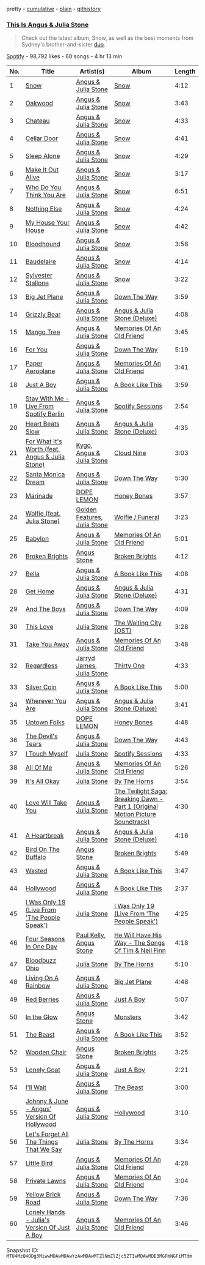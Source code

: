 pretty - [cumulative](/playlists/cumulative/37i9dQZF1DX0hImzzXX6Mw.md) - [plain](/playlists/plain/37i9dQZF1DX0hImzzXX6Mw) - [githistory](https://github.githistory.xyz/mackorone/spotify-playlist-archive/blob/main/playlists/plain/37i9dQZF1DX0hImzzXX6Mw)

### [This Is Angus & Julia Stone](https://open.spotify.com/playlist/37i9dQZF1DX0hImzzXX6Mw)

> Check out the latest album, Snow, as well as the best moments from Sydney's brother\-and\-sister <a href="spotify:artist:4tvKz56Tr39bkhcQUTO0Xr">duo</a>.

[Spotify](https://open.spotify.com/user/spotify) - 98,792 likes - 60 songs - 4 hr 13 min

| No. | Title | Artist(s) | Album | Length |
|---|---|---|---|---|
| 1 | [Snow](https://open.spotify.com/track/6GrXHVLIqFXdaXDzez5QDG) | [Angus & Julia Stone](https://open.spotify.com/artist/4tvKz56Tr39bkhcQUTO0Xr) | [Snow](https://open.spotify.com/album/1D7wVgT1HGxwLGqSnLf0lg) | 4:12 |
| 2 | [Oakwood](https://open.spotify.com/track/1IhNPITohas31W2uIhnR3r) | [Angus & Julia Stone](https://open.spotify.com/artist/4tvKz56Tr39bkhcQUTO0Xr) | [Snow](https://open.spotify.com/album/1D7wVgT1HGxwLGqSnLf0lg) | 3:43 |
| 3 | [Chateau](https://open.spotify.com/track/1LIbTjMdFP15jIXGkcICSU) | [Angus & Julia Stone](https://open.spotify.com/artist/4tvKz56Tr39bkhcQUTO0Xr) | [Snow](https://open.spotify.com/album/1D7wVgT1HGxwLGqSnLf0lg) | 4:33 |
| 4 | [Cellar Door](https://open.spotify.com/track/2yP5Vk1oUiBeXlSqLq9czN) | [Angus & Julia Stone](https://open.spotify.com/artist/4tvKz56Tr39bkhcQUTO0Xr) | [Snow](https://open.spotify.com/album/1D7wVgT1HGxwLGqSnLf0lg) | 4:41 |
| 5 | [Sleep Alone](https://open.spotify.com/track/78cA8vu7yxsdr3uHmtcPFb) | [Angus & Julia Stone](https://open.spotify.com/artist/4tvKz56Tr39bkhcQUTO0Xr) | [Snow](https://open.spotify.com/album/1D7wVgT1HGxwLGqSnLf0lg) | 4:29 |
| 6 | [Make It Out Alive](https://open.spotify.com/track/080ojNNBYNTTlMp0xuOLpW) | [Angus & Julia Stone](https://open.spotify.com/artist/4tvKz56Tr39bkhcQUTO0Xr) | [Snow](https://open.spotify.com/album/1D7wVgT1HGxwLGqSnLf0lg) | 3:17 |
| 7 | [Who Do You Think You Are](https://open.spotify.com/track/7ILVlOJHKRLA128jVjbSN1) | [Angus & Julia Stone](https://open.spotify.com/artist/4tvKz56Tr39bkhcQUTO0Xr) | [Snow](https://open.spotify.com/album/1D7wVgT1HGxwLGqSnLf0lg) | 6:51 |
| 8 | [Nothing Else](https://open.spotify.com/track/4bO1ldlM0GrVbsiRZPZAAU) | [Angus & Julia Stone](https://open.spotify.com/artist/4tvKz56Tr39bkhcQUTO0Xr) | [Snow](https://open.spotify.com/album/1D7wVgT1HGxwLGqSnLf0lg) | 4:24 |
| 9 | [My House Your House](https://open.spotify.com/track/6KwJVfwX4Xoh2ySQebAvj9) | [Angus & Julia Stone](https://open.spotify.com/artist/4tvKz56Tr39bkhcQUTO0Xr) | [Snow](https://open.spotify.com/album/1D7wVgT1HGxwLGqSnLf0lg) | 4:42 |
| 10 | [Bloodhound](https://open.spotify.com/track/6Z8IR0Qm4DxcUXkvhoSOCf) | [Angus & Julia Stone](https://open.spotify.com/artist/4tvKz56Tr39bkhcQUTO0Xr) | [Snow](https://open.spotify.com/album/1D7wVgT1HGxwLGqSnLf0lg) | 3:58 |
| 11 | [Baudelaire](https://open.spotify.com/track/1NLeCSzUlgmbl033nZgUFb) | [Angus & Julia Stone](https://open.spotify.com/artist/4tvKz56Tr39bkhcQUTO0Xr) | [Snow](https://open.spotify.com/album/1D7wVgT1HGxwLGqSnLf0lg) | 4:14 |
| 12 | [Sylvester Stallone](https://open.spotify.com/track/0Raoe39eotMW2HLCJNubXF) | [Angus & Julia Stone](https://open.spotify.com/artist/4tvKz56Tr39bkhcQUTO0Xr) | [Snow](https://open.spotify.com/album/1D7wVgT1HGxwLGqSnLf0lg) | 3:22 |
| 13 | [Big Jet Plane](https://open.spotify.com/track/2fbXJ0VpxhW7j0qcg1DnoZ) | [Angus & Julia Stone](https://open.spotify.com/artist/4tvKz56Tr39bkhcQUTO0Xr) | [Down The Way](https://open.spotify.com/album/0C29hfEJQdcyzpTHy8tTXr) | 3:59 |
| 14 | [Grizzly Bear](https://open.spotify.com/track/2BPI9yfqVnlCUYnRYnBkdL) | [Angus & Julia Stone](https://open.spotify.com/artist/4tvKz56Tr39bkhcQUTO0Xr) | [Angus & Julia Stone \(Deluxe\)](https://open.spotify.com/album/6w97X470r5gNmmfBkwPm04) | 4:08 |
| 15 | [Mango Tree](https://open.spotify.com/track/0IGUZLfbNPrR5TFht2zBY6) | [Angus & Julia Stone](https://open.spotify.com/artist/4tvKz56Tr39bkhcQUTO0Xr) | [Memories Of An Old Friend](https://open.spotify.com/album/5poJ6ZEu2nSeVTjpY4Z39z) | 3:45 |
| 16 | [For You](https://open.spotify.com/track/6fu6jAhWszU9lFYQevOsmQ) | [Angus & Julia Stone](https://open.spotify.com/artist/4tvKz56Tr39bkhcQUTO0Xr) | [Down The Way](https://open.spotify.com/album/0C29hfEJQdcyzpTHy8tTXr) | 5:19 |
| 17 | [Paper Aeroplane](https://open.spotify.com/track/2kzOzFR61orwLEIIgFwspG) | [Angus & Julia Stone](https://open.spotify.com/artist/4tvKz56Tr39bkhcQUTO0Xr) | [Memories Of An Old Friend](https://open.spotify.com/album/5poJ6ZEu2nSeVTjpY4Z39z) | 3:41 |
| 18 | [Just A Boy](https://open.spotify.com/track/2EH1kCtF7nxfhaVDhrcYUo) | [Angus & Julia Stone](https://open.spotify.com/artist/4tvKz56Tr39bkhcQUTO0Xr) | [A Book Like This](https://open.spotify.com/album/25xEMKamYFIMjqdZHYyrL3) | 3:59 |
| 19 | [Stay With Me \- Live From Spotify Berlin](https://open.spotify.com/track/2dabJx1a1TLOSykXs1hXHa) | [Angus & Julia Stone](https://open.spotify.com/artist/4tvKz56Tr39bkhcQUTO0Xr) | [Spotify Sessions](https://open.spotify.com/album/42E6z1hdry0FglTnZ1lLNn) | 2:54 |
| 20 | [Heart Beats Slow](https://open.spotify.com/track/7nC7ci2Q3K4PaWS9g38Kss) | [Angus & Julia Stone](https://open.spotify.com/artist/4tvKz56Tr39bkhcQUTO0Xr) | [Angus & Julia Stone \(Deluxe\)](https://open.spotify.com/album/6w97X470r5gNmmfBkwPm04) | 4:35 |
| 21 | [For What It's Worth \(feat\. Angus & Julia Stone\)](https://open.spotify.com/track/6HsbMH5Bgkp4QgAp7MVZ8z) | [Kygo](https://open.spotify.com/artist/23fqKkggKUBHNkbKtXEls4), [Angus & Julia Stone](https://open.spotify.com/artist/4tvKz56Tr39bkhcQUTO0Xr) | [Cloud Nine](https://open.spotify.com/album/0uMIzWh1uEpHEBell4rlF8) | 3:03 |
| 22 | [Santa Monica Dream](https://open.spotify.com/track/2SAr2lP8GwNYcJvbAVTKxi) | [Angus & Julia Stone](https://open.spotify.com/artist/4tvKz56Tr39bkhcQUTO0Xr) | [Down The Way](https://open.spotify.com/album/0C29hfEJQdcyzpTHy8tTXr) | 5:30 |
| 23 | [Marinade](https://open.spotify.com/track/6hEgxs180paMoUGrHQKarf) | [DOPE LEMON](https://open.spotify.com/artist/7oZLKL1GjYiaAgssXsLmW8) | [Honey Bones](https://open.spotify.com/album/1KowQyQwYDjQmh3Tt1hGxX) | 3:57 |
| 24 | [Wolfie \(feat\. Julia Stone\)](https://open.spotify.com/track/6rKmnzp0nUpHvjLK7FXSnP) | [Golden Features](https://open.spotify.com/artist/2SrWifjYv7b5tR8EzEmn1x), [Julia Stone](https://open.spotify.com/artist/4gZRt9wlRx1IsxT9glJdrc) | [Wolfie / Funeral](https://open.spotify.com/album/5V471qxWMqGr8JnKIefaNJ) | 3:23 |
| 25 | [Babylon](https://open.spotify.com/track/1BLwpqlb8Mc4SYenlLAKX5) | [Angus & Julia Stone](https://open.spotify.com/artist/4tvKz56Tr39bkhcQUTO0Xr) | [Memories Of An Old Friend](https://open.spotify.com/album/5poJ6ZEu2nSeVTjpY4Z39z) | 5:01 |
| 26 | [Broken Brights](https://open.spotify.com/track/1Y9HTIfs6uO0KAbEkz8qew) | [Angus Stone](https://open.spotify.com/artist/4TBZbclpBnXENejnt0ZIpr) | [Broken Brights](https://open.spotify.com/album/4nDejsn0XbIfKZEnEZDhAS) | 4:12 |
| 27 | [Bella](https://open.spotify.com/track/5QYvnqvnZEQRUx4MgoxYj3) | [Angus & Julia Stone](https://open.spotify.com/artist/4tvKz56Tr39bkhcQUTO0Xr) | [A Book Like This](https://open.spotify.com/album/25xEMKamYFIMjqdZHYyrL3) | 4:08 |
| 28 | [Get Home](https://open.spotify.com/track/50GnUk9cneFUL8heB2Jknb) | [Angus & Julia Stone](https://open.spotify.com/artist/4tvKz56Tr39bkhcQUTO0Xr) | [Angus & Julia Stone \(Deluxe\)](https://open.spotify.com/album/6w97X470r5gNmmfBkwPm04) | 4:31 |
| 29 | [And The Boys](https://open.spotify.com/track/6HIElrRO0GdlFZB54iVyiI) | [Angus & Julia Stone](https://open.spotify.com/artist/4tvKz56Tr39bkhcQUTO0Xr) | [Down The Way](https://open.spotify.com/album/0C29hfEJQdcyzpTHy8tTXr) | 4:09 |
| 30 | [This Love](https://open.spotify.com/track/6trvIBKmx64nkKs2KrWgx4) | [Julia Stone](https://open.spotify.com/artist/4gZRt9wlRx1IsxT9glJdrc) | [The Waiting City \(OST\)](https://open.spotify.com/album/5yDQyG9TsC4ScMY01lOd06) | 3:28 |
| 31 | [Take You Away](https://open.spotify.com/track/34kn0WjxWYaOmi6xnVBWgi) | [Angus & Julia Stone](https://open.spotify.com/artist/4tvKz56Tr39bkhcQUTO0Xr) | [Memories Of An Old Friend](https://open.spotify.com/album/5poJ6ZEu2nSeVTjpY4Z39z) | 3:48 |
| 32 | [Regardless](https://open.spotify.com/track/1kpbM1hlD3sQ2rDKbe2guE) | [Jarryd James](https://open.spotify.com/artist/23IZADrJHPStZ6aMxJVq3s), [Julia Stone](https://open.spotify.com/artist/4gZRt9wlRx1IsxT9glJdrc) | [Thirty One](https://open.spotify.com/album/4kZKz4ZQCnuKWV6MqOR2H2) | 4:33 |
| 33 | [Silver Coin](https://open.spotify.com/track/6nxA5B6ukQIDJl94foBoL4) | [Angus & Julia Stone](https://open.spotify.com/artist/4tvKz56Tr39bkhcQUTO0Xr) | [A Book Like This](https://open.spotify.com/album/25xEMKamYFIMjqdZHYyrL3) | 5:00 |
| 34 | [Wherever You Are](https://open.spotify.com/track/5jc0NXBIwO2PGRUmcoPAPe) | [Angus & Julia Stone](https://open.spotify.com/artist/4tvKz56Tr39bkhcQUTO0Xr) | [Angus & Julia Stone \(Deluxe\)](https://open.spotify.com/album/6w97X470r5gNmmfBkwPm04) | 3:41 |
| 35 | [Uptown Folks](https://open.spotify.com/track/2SFt8V7OKKyMpsToNXTd8j) | [DOPE LEMON](https://open.spotify.com/artist/7oZLKL1GjYiaAgssXsLmW8) | [Honey Bones](https://open.spotify.com/album/1KowQyQwYDjQmh3Tt1hGxX) | 4:48 |
| 36 | [The Devil's Tears](https://open.spotify.com/track/0gXrsjK7Gma5nEHYyMKznP) | [Angus & Julia Stone](https://open.spotify.com/artist/4tvKz56Tr39bkhcQUTO0Xr) | [Down The Way](https://open.spotify.com/album/0C29hfEJQdcyzpTHy8tTXr) | 4:43 |
| 37 | [I Touch Myself](https://open.spotify.com/track/3aIaAYeBKIjaG9Q05VdT5U) | [Julia Stone](https://open.spotify.com/artist/4gZRt9wlRx1IsxT9glJdrc) | [Spotify Sessions](https://open.spotify.com/album/2kHN04RJM5fBvE8kkGh4fc) | 4:33 |
| 38 | [All Of Me](https://open.spotify.com/track/0H7oDJUSnQvsS74s5yRpTa) | [Angus & Julia Stone](https://open.spotify.com/artist/4tvKz56Tr39bkhcQUTO0Xr) | [Memories Of An Old Friend](https://open.spotify.com/album/5poJ6ZEu2nSeVTjpY4Z39z) | 5:26 |
| 39 | [It's All Okay](https://open.spotify.com/track/687qHVEeKTXIAsetCOwKJ6) | [Julia Stone](https://open.spotify.com/artist/4gZRt9wlRx1IsxT9glJdrc) | [By The Horns](https://open.spotify.com/album/2punzC4V0valeMW4EDisGE) | 3:54 |
| 40 | [Love Will Take You](https://open.spotify.com/track/4Kh0kLj0LUZvDeJN9T8cqk) | [Angus & Julia Stone](https://open.spotify.com/artist/4tvKz56Tr39bkhcQUTO0Xr) | [The Twilight Saga: Breaking Dawn \- Part 1 \(Original Motion Picture Soundtrack\)](https://open.spotify.com/album/0Enbbg8VUylJt0X6VJS99V) | 4:30 |
| 41 | [A Heartbreak](https://open.spotify.com/track/1QzaKWvpc9zASSiMM6ZTSc) | [Angus & Julia Stone](https://open.spotify.com/artist/4tvKz56Tr39bkhcQUTO0Xr) | [Angus & Julia Stone \(Deluxe\)](https://open.spotify.com/album/6w97X470r5gNmmfBkwPm04) | 4:16 |
| 42 | [Bird On The Buffalo](https://open.spotify.com/track/3ENEU4jkYLbsnTr51dGcfs) | [Angus Stone](https://open.spotify.com/artist/4TBZbclpBnXENejnt0ZIpr) | [Broken Brights](https://open.spotify.com/album/4nDejsn0XbIfKZEnEZDhAS) | 5:49 |
| 43 | [Wasted](https://open.spotify.com/track/4I8SjAgSnLZ4ZS606OOj2K) | [Angus & Julia Stone](https://open.spotify.com/artist/4tvKz56Tr39bkhcQUTO0Xr) | [A Book Like This](https://open.spotify.com/album/25xEMKamYFIMjqdZHYyrL3) | 3:47 |
| 44 | [Hollywood](https://open.spotify.com/track/1xTFVKEVtInuDEsJGQGT9I) | [Angus & Julia Stone](https://open.spotify.com/artist/4tvKz56Tr39bkhcQUTO0Xr) | [A Book Like This](https://open.spotify.com/album/25xEMKamYFIMjqdZHYyrL3) | 2:37 |
| 45 | [I Was Only 19 \(Live From 'The People Speak'\)](https://open.spotify.com/track/1dYGSsernyg8N0bMRgtO9Y) | [Julia Stone](https://open.spotify.com/artist/4gZRt9wlRx1IsxT9glJdrc) | [I Was Only 19 \(Live From 'The People Speak'\)](https://open.spotify.com/album/11J6gsbJTSt8Oi3M09rey3) | 4:25 |
| 46 | [Four Seasons In One Day](https://open.spotify.com/track/6QriYDObfGA8jO3NUcgWvP) | [Paul Kelly](https://open.spotify.com/artist/0SNWoGaDlrCompmg9rXeNq), [Angus Stone](https://open.spotify.com/artist/4TBZbclpBnXENejnt0ZIpr) | [He Will Have His Way \- The Songs Of Tim & Neil Finn](https://open.spotify.com/album/6aiKwTrXj3GqBPFdtI1PpR) | 4:18 |
| 47 | [Bloodbuzz Ohio](https://open.spotify.com/track/3ZEEONdSSnKYFdCCDicsqn) | [Julia Stone](https://open.spotify.com/artist/4gZRt9wlRx1IsxT9glJdrc) | [By The Horns](https://open.spotify.com/album/2punzC4V0valeMW4EDisGE) | 5:10 |
| 48 | [Living On A Rainbow](https://open.spotify.com/track/5ZVTxpaQ7PNbizvVNmk5PX) | [Angus & Julia Stone](https://open.spotify.com/artist/4tvKz56Tr39bkhcQUTO0Xr) | [Big Jet Plane](https://open.spotify.com/album/3KOvkNwe3m9OLwJWVgJl03) | 4:48 |
| 49 | [Red Berries](https://open.spotify.com/track/3x2bCNzHzAHOcnBCLSAtfj) | [Angus & Julia Stone](https://open.spotify.com/artist/4tvKz56Tr39bkhcQUTO0Xr) | [Just A Boy](https://open.spotify.com/album/5cv9M9dFlLD3VJNT0JqAwV) | 5:07 |
| 50 | [In the Glow](https://open.spotify.com/track/3uCJIbnHyry28BhWwCqtPB) | [Angus Stone](https://open.spotify.com/artist/4TBZbclpBnXENejnt0ZIpr) | [Monsters](https://open.spotify.com/album/1heRfhlytdZ5y43Z1EmM4z) | 3:42 |
| 51 | [The Beast](https://open.spotify.com/track/0iqS89ddiD7vXNHr0s1ESk) | [Angus & Julia Stone](https://open.spotify.com/artist/4tvKz56Tr39bkhcQUTO0Xr) | [A Book Like This](https://open.spotify.com/album/25xEMKamYFIMjqdZHYyrL3) | 3:52 |
| 52 | [Wooden Chair](https://open.spotify.com/track/4kYcc0KecUUCV1c7kWSHht) | [Angus Stone](https://open.spotify.com/artist/4TBZbclpBnXENejnt0ZIpr) | [Broken Brights](https://open.spotify.com/album/4nDejsn0XbIfKZEnEZDhAS) | 3:25 |
| 53 | [Lonely Goat](https://open.spotify.com/track/3UfOVu1CXUqKlb3opG0aGj) | [Angus & Julia Stone](https://open.spotify.com/artist/4tvKz56Tr39bkhcQUTO0Xr) | [Just A Boy](https://open.spotify.com/album/5cv9M9dFlLD3VJNT0JqAwV) | 2:21 |
| 54 | [I'll Wait](https://open.spotify.com/track/2y1JfvaILm35TvATesRyMJ) | [Angus & Julia Stone](https://open.spotify.com/artist/4tvKz56Tr39bkhcQUTO0Xr) | [The Beast](https://open.spotify.com/album/22sfcYSVtIy05lOCJamYXF) | 3:00 |
| 55 | [Johnny & June \- Angus' Version Of Hollywood](https://open.spotify.com/track/1MbmTissQJQgVj12x4JtL1) | [Angus & Julia Stone](https://open.spotify.com/artist/4tvKz56Tr39bkhcQUTO0Xr) | [Hollywood](https://open.spotify.com/album/5HC8WkLOJBYzv51EVoYbar) | 3:10 |
| 56 | [Let's Forget All The Things That We Say](https://open.spotify.com/track/2nAbnDRTlIbKy8U5y0S66N) | [Julia Stone](https://open.spotify.com/artist/4gZRt9wlRx1IsxT9glJdrc) | [By The Horns](https://open.spotify.com/album/2punzC4V0valeMW4EDisGE) | 3:34 |
| 57 | [Little Bird](https://open.spotify.com/track/7mqdOMKqK4XcILuX8JYLv4) | [Angus & Julia Stone](https://open.spotify.com/artist/4tvKz56Tr39bkhcQUTO0Xr) | [Memories Of An Old Friend](https://open.spotify.com/album/5poJ6ZEu2nSeVTjpY4Z39z) | 4:28 |
| 58 | [Private Lawns](https://open.spotify.com/track/4xHrtDz03NaRCRkY6IDcHm) | [Angus & Julia Stone](https://open.spotify.com/artist/4tvKz56Tr39bkhcQUTO0Xr) | [Memories Of An Old Friend](https://open.spotify.com/album/5poJ6ZEu2nSeVTjpY4Z39z) | 3:04 |
| 59 | [Yellow Brick Road](https://open.spotify.com/track/2F8vS39WACXMVEapj9ad7n) | [Angus & Julia Stone](https://open.spotify.com/artist/4tvKz56Tr39bkhcQUTO0Xr) | [Down The Way](https://open.spotify.com/album/0C29hfEJQdcyzpTHy8tTXr) | 7:36 |
| 60 | [Lonely Hands \- Julia's Version Of Just A Boy](https://open.spotify.com/track/73P5by1r1Yl5kD1NVE5gGu) | [Angus & Julia Stone](https://open.spotify.com/artist/4tvKz56Tr39bkhcQUTO0Xr) | [Memories Of An Old Friend](https://open.spotify.com/album/5poJ6ZEu2nSeVTjpY4Z39z) | 3:46 |

Snapshot ID: `MTU4MzQ4ODg3MiwwMDAwMDAwYzAwMDAwMTZlNmZlZjc5ZTIwMDAwMDE3MGFmNGFiMTdm`